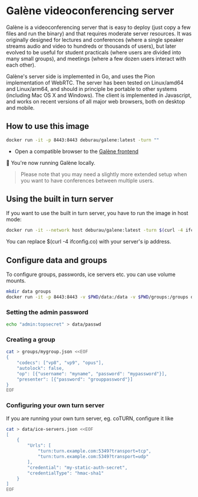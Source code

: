 # Galène videoconferencing server

Galène is a videoconferencing server that is easy to deploy (just copy a few files and run the binary) and that requires moderate server resources. It was originally designed for lectures and conferences (where a single speaker streams audio and video to hundreds or thousands of users), but later evolved to be useful for student practicals (where users are divided into many small groups), and meetings (where a few dozen users interact with each other).

Galène's server side is implemented in Go, and uses the Pion implementation of WebRTC. The server has been tested on Linux/amd64 and Linux/arm64, and should in principle be portable to other systems (including Mac OS X and Windows). The client is implemented in Javascript, and works on recent versions of all major web browsers, both on desktop and mobile.

## How to use this image

```bash
docker run -it -p 8443:8443 deburau/galene:latest -turn ""
```

* Open a compatible browser to the [Galène frontend](http://localhost:8443)

:tada: You're now running Galène locally.

> Please note that you may need a slightly more extended setup when you
> want to have conferences between multiple users.

## Using the built in turn server

If you want to use the built in turn server, you have to run the image in host mode:

```bash
docker run -it --network host deburau/galene:latest -turn $(curl -4 ifconfig.co):1194
```

You can replace $(curl -4 ifconfig.co) with your server's ip address.

## Configure data and groups

To configure groups, passwords, ice servers etc. you can use volume mounts.

```bash
mkdir data groups
docker run -it -p 8443:8443 -v $PWD/data:/data -v $PWD/groups:/groups deburau/galene:latest -turn ""
```

### Setting the admin password

```bash
echo "admin:topsecret" > data/passwd
```


### Creating a group

```bash
cat > groups/mygroup.json <<EOF
{
    "codecs": ["vp8", "vp9", "opus"],
    "autolock": false,
    "op": [{"username": "myname", "password": "mypassword"}],
    "presenter": [{"password": "grouppassword"}]
}
EOF
```

### Configuring your own turn server

If you are running your own turn server, eg. coTURN, configure it like

```bash
cat > data/ice-servers.json <<EOF
[
    {
        "Urls": [
            "turn:turn.example.com:5349?transport=tcp",
            "turn:turn.example.com:5349?transport=udp"
        ],
        "credential": "my-static-auth-secret",
        "credentialType": "hmac-sha1"
    }
]
EOF
```

